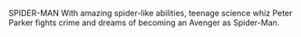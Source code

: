 
SPIDER-MAN
With amazing spider-like abilities, teenage science whiz Peter Parker fights crime and dreams of becoming an Avenger as Spider-Man.
